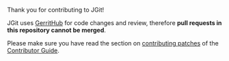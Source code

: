 Thank you for contributing to JGit!

JGit uses [GerritHub](https://eclipse.gerrithub.io) for code changes and review, therefore **pull requests in this repository cannot be merged**.

Please make sure you have read the section on [contributing patches](https://github.com/eclipse-egit/egit/wiki/Contributor-Guide#contributing-patches) of the [Contributor Guide](https://github.com/eclipse-egit/egit/wiki/Contributor-Guide).